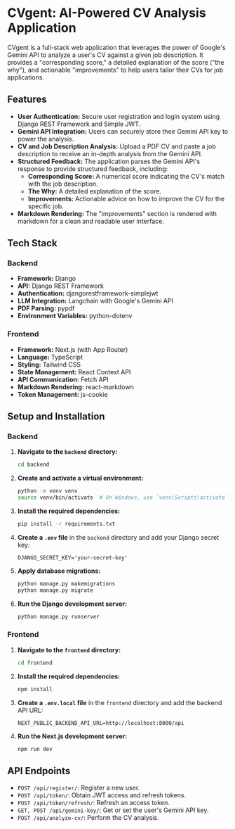 # CVgent: AI-Powered CV Analysis Application

CVgent is a full-stack web application that leverages the power of Google's Gemini API to analyze a user's CV against a given job description. It provides a "corresponding score," a detailed explanation of the score ("the why"), and actionable "improvements" to help users tailor their CVs for job applications.

## Features

*   **User Authentication:** Secure user registration and login system using Django REST Framework and Simple JWT.
*   **Gemini API Integration:** Users can securely store their Gemini API key to power the analysis.
*   **CV and Job Description Analysis:** Upload a PDF CV and paste a job description to receive an in-depth analysis from the Gemini API.
*   **Structured Feedback:** The application parses the Gemini API's response to provide structured feedback, including:
    *   **Corresponding Score:** A numerical score indicating the CV's match with the job description.
    *   **The Why:** A detailed explanation of the score.
    *   **Improvements:** Actionable advice on how to improve the CV for the specific job.
*   **Markdown Rendering:** The "improvements" section is rendered with markdown for a clean and readable user interface.

## Tech Stack

### Backend

*   **Framework:** Django
*   **API:** Django REST Framework
*   **Authentication:** djangorestframework-simplejwt
*   **LLM Integration:** Langchain with Google's Gemini API
*   **PDF Parsing:** pypdf
*   **Environment Variables:** python-dotenv

### Frontend

*   **Framework:** Next.js (with App Router)
*   **Language:** TypeScript
*   **Styling:** Tailwind CSS
*   **State Management:** React Context API
*   **API Communication:** Fetch API
*   **Markdown Rendering:** react-markdown
*   **Token Management:** js-cookie

## Setup and Installation

### Backend

1.  **Navigate to the `backend` directory:**
    ```bash
    cd backend
    ```
2.  **Create and activate a virtual environment:**
    ```bash
    python -m venv venv
    source venv/bin/activate  # On Windows, use `venv\Scripts\activate`
    ```
3.  **Install the required dependencies:**
    ```bash
    pip install -r requirements.txt
    ```
4.  **Create a `.env` file** in the `backend` directory and add your Django secret key:
    ```
    DJANGO_SECRET_KEY='your-secret-key'
    ```
5.  **Apply database migrations:**
    ```bash
    python manage.py makemigrations
    python manage.py migrate
    ```
6.  **Run the Django development server:**
    ```bash
    python manage.py runserver
    ```

### Frontend

1.  **Navigate to the `frontend` directory:**
    ```bash
    cd frontend
    ```
2.  **Install the required dependencies:**
    ```bash
    npm install
    ```
3.  **Create a `.env.local` file** in the `frontend` directory and add the backend API URL:
    ```
    NEXT_PUBLIC_BACKEND_API_URL=http://localhost:8000/api
    ```
4.  **Run the Next.js development server:**
    ```bash
    npm run dev
    ```

## API Endpoints

*   `POST /api/register/`: Register a new user.
*   `POST /api/token/`: Obtain JWT access and refresh tokens.
*   `POST /api/token/refresh/`: Refresh an access token.
*   `GET, POST /api/gemini-key/`: Get or set the user's Gemini API key.
*   `POST /api/analyze-cv/`: Perform the CV analysis.